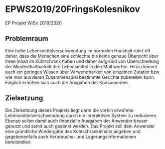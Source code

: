 # EPWS2019/20FringsKolesnikov
EP Projekt WiSe 2019/2020

## Problemraum
Eine hohe Lebensmittelverschwendung im normalen Haushalt rührt oft daher, dass die Menschen eine schlechte bis keine genaue Übersicht über ihren Inhalt im Kühlschrank haben und daher aufgrund von Überschreitung der Mindesthaltbarkeit ihre Lebensmittel in den Müll werfen. Hinzu kommt auch ein geringes Wissen über Verwendbarkeit von einzelnen Zutaten bzw. wie man aus deren Zusammenspiel bestimmte Gerichte zubereiten kann. Folglich erhöhen sich auch die Ausgaben der Konsumenten.

## Zielsetzung
Die Zielsetzung dieses Projekts liegt darin die vorhin erwähnte Lebensmittelverschwendung durch ein interaktives System zu reduzieren. Ebenso sollen damit auch finanzielle Ausgaben der Anwender besser genutzt und somit auch gesenkt werden. Das Projekt soll dem Anwender eine gründliche Wiedergabe des Kühlschrankinhalts angeben und gegebenenfalls auch Verbrauchs- und Lagerungsinformationen bereitstellen. 
